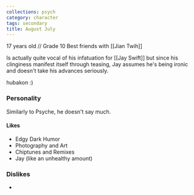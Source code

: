 ```yaml
---
collections: psych
category: character
tags: secondary
title: August July
---
```


17 years old // Grade 10
Best friends with [[Jian Twih]]

Is actually quite vocal of his infatuation for [[Jay Swift]] but since his clinginess manifest itself through teasing, Jay assumes he's being ironic and doesn't take his advances seriously.

hubakon :)
### Personality
Similarly to Psyche, he doesn't say much.
#### Likes
- Edgy Dark Humor
- Photography and Art
- Chiptunes and Remixes
- Jay (like an unhealthy amount)
### Dislikes
- 